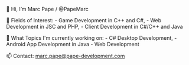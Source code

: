 
👋 Hi, I’m Marc Pape / @PapeMarc

👀 Fields of Interest: 
    - Game Development in C++ and C#, 
    - Web Development in JSC and PHP, 
    - Client Development in C#/C++ and Java

🌱 What Topics I'm currently working on: 
    - C# Desktop Development, 
    - Android App Development in Java
    - Web Development
    
📫 Contact: marc.pape@pape-development.com
